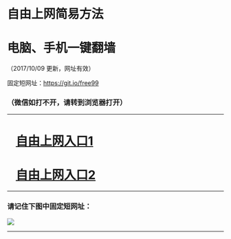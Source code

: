 ﻿# 自由上网简易方法

# 电脑、手机一键翻墙

（2017/10/09 更新，网址有效）

固定短网址：https://git.io/free99

### （微信如打不开，请转到浏览器打开）


***





# &nbsp;&nbsp; <a href="http://ft2105714194.fwq-tz-1001.info/fwqtz01.html?t=100900118550 " target="_blank">自由上网入口1</a>
# &nbsp;&nbsp; <a href="http://ft2824621394.fwq-tz-1002.info/fwqtz02.html?t=10090016810 " target="_blank">自由上网入口2</a>
***

### 请记住下图中固定短网址：

<img src="https://s3-us-west-2.amazonaws.com/fwq-1001/yjfq-20170905okok.png" /> 


***

